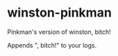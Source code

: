 winston-pinkman
===============

Pinkman's version of winston, bitch!

Appends ", bitch!" to your logs.
